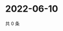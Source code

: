 # 2022-06-10

共 0 条

<!-- BEGIN WEIBO -->
<!-- 最后更新时间 Fri Jun 10 2022 13:01:03 GMT+0800 (China Standard Time) -->

<!-- END WEIBO -->
